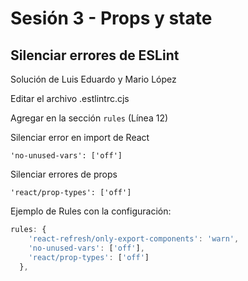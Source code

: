 # Sesión 3 - Props y state

## Silenciar errores de ESLint

Solución de Luis Eduardo y  Mario López

Editar el archivo .estlintrc.cjs

Agregar en la sección `rules` (Línea 12)

Silenciar error en import de React

`'no-unused-vars': ['off']`

Silenciar errores de props

`'react/prop-types': ['off']`

Ejemplo de Rules con la configuración:

```js
rules: {
    'react-refresh/only-export-components': 'warn',
    'no-unused-vars': ['off'],
    'react/prop-types': ['off']
  },
```